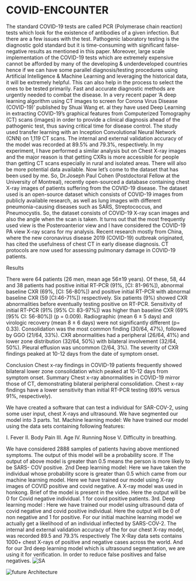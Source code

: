 # COVID-ENCOUNTER
The standard COVID-19 tests are called PCR (Polymerase chain reaction) tests which look for the existence of antibodies of a given infection. But there are a few issues with the test. Pathogenic laboratory testing is the diagnostic gold standard but it is time-consuming with significant false-negative results as mentioned in this paper.
Moreover, large scale implementation of the COVID-19 tests which are extremely expensive cannot be afforded by many of the developing & underdeveloped countries hence if we can have some parallel diagnosis/testing procedures using Artificial Intelligence & Machine Learning and leveraging the historical data, it will be extremely helpful. This can also help in the process to select the ones to be tested primarily.
Fast and accurate diagnostic methods are urgently needed to combat the disease. In a very recent paper ‘A deep learning algorithm using CT images to screen for Corona Virus Disease (COVID-19)’ published by Shuai Wang et. al they have used Deep Learning in extracting COVID-19’s graphical features from Computerized Tomography (CT) scans (images) in order to provide a clinical diagnosis ahead of the pathogenic test, thus saving critical time for disease control.
The study used transfer learning with an Inception Convolutional Neural Network (CNN) on 1,119 CT scans. The internal and external validation accuracy of the model was recorded at 89.5% and 79.3%, respectively.
In my experiment, I have performed a similar analysis but on Chest X-ray images and the major reason is that getting CXRs is more accessible for people than getting CT scans especially in rural and isolated areas. There will also be more potential data available.
Now let’s come to the dataset that has been used by me. So, Dr.Joseph Paul Cohen (Postdoctoral Fellow at the University of Montreal), recently open-sourced a database containing chest X-ray images of patients suffering from the COVID-19 disease. The dataset used is an open-source dataset which consists of COVID-19 images from publicly available research, as well as lung images with different pneumonia-causing diseases such as SARS, Streptococcus, and Pneumocystis.
So, the dataset consists of COVID-19 X-ray scan images and also the angle when the scan is taken. It turns out that the most frequently used view is the Posteroanterior view and I have considered the COVID-19 PA view X-ray scans for my analysis.
Recent research mostly from China, where the new coronavirus disease 2019 (COVID-19) outbreak originated, has cited the usefulness of chest CT in early disease diagnosis. CT protocols are now used for assessing pulmonary damage in COVID-19 patients. 

Results

There were 64 patients (26 men, mean age 56±19 years). Of these, 58, 44 and 38 patients had positive initial RT-PCR (91%, [CI: 81-96%]), abnormal baseline CXR (69%, [CI: 56-80%]) and positive initial RT-PCR with abnormal baseline CXR (59 [CI:46-71%]) respectively. Six patients (9%) showed CXR abnormalities before eventually testing positive on RT-PCR. Sensitivity of initial RT-PCR (91% [95% CI: 83-97%]) was higher than baseline CXR (69% [95% CI: 56-80%]) (p = 0.009). Radiographic (mean 6 ± 5 days) and virologic recovery (mean 8 ± 6 days) were not significantly different (p= 0.33). Consolidation was the most common finding (30/64, 47%), followed by GGO (21/64, 33%). CXR abnormalities had a peripheral (26/64, 41%) and lower zone distribution (32/64, 50%) with bilateral involvement (32/64, 50%). Pleural effusion was uncommon (2/64, 3%). The severity of CXR findings peaked at 10-12 days from the date of symptom onset.


Conclusion
Chest x-ray findings in COVID-19 patients frequently showed bilateral lower zone consolidation which peaked at 10-12 days from symptom onset.
Summary
Chest x-ray abnormalities in COVID-19 mirror those of CT, demonstrating bilateral peripheral consolidation. Chest x-ray findings have a lower sensitivity than initial RT-PCR testing (69% versus 91%, respectively).

We have created a software that can test a individual for SAR-COV-2, using some user input, chest X-rays and ultrasound.
We have segmented our model into 3 parts.
1st. Machine learning model:
We have trained our model using the data sets containing following features:

I. Fever
II. Body Pain
III. Age
IV. Running Nose
V. Difficulty in breathing.

We have considered 2888 samples of patients having above mentioned symptoms.
The output of this model will be a probability score. If The output of above model is greater than 0.5 means the person is more likely to be SARS- COV positive.
2nd Deep learning model:
Here we have taken the individual whose probability score is greater than 0.5 which came from our machine learning model.
Here we have trained our model using X-ray images of COVID positive and covid negative. A X-ray model was used in honkong. Brief of the model is present in the video. Here the output will be 0 for Covid negative individual. 1 for covid positive patients.
3rd. Deep learning model :
Here we have trained our model using ultrasound data of covid negative and covid positive individual. Here the output will be 0 of non negative and 1 for positive.
For our initial machine learning model we actually get a likelihood of an individual inflected by SARS-COV-2.
The internal and external validation accuracy of the for our chest X-ray model, was recorded 89.5 and 79.3% respectively 
The X-Ray data sets contains 1000+ chest X-rays of positive and negative cases across the world.
And for our 3rd deep learning model which is ultrasound segmentation, we are using it for verification. In order to reduce false positives and false negatives.
![SA](https://user-images.githubusercontent.com/51361052/80447325-bec45a80-8936-11ea-9070-a9f6185f3fd4.JPG)

![future Architecture](https://user-images.githubusercontent.com/51361052/80447322-bcfa9700-8936-11ea-8aea-fa738092a2f1.jpg)

